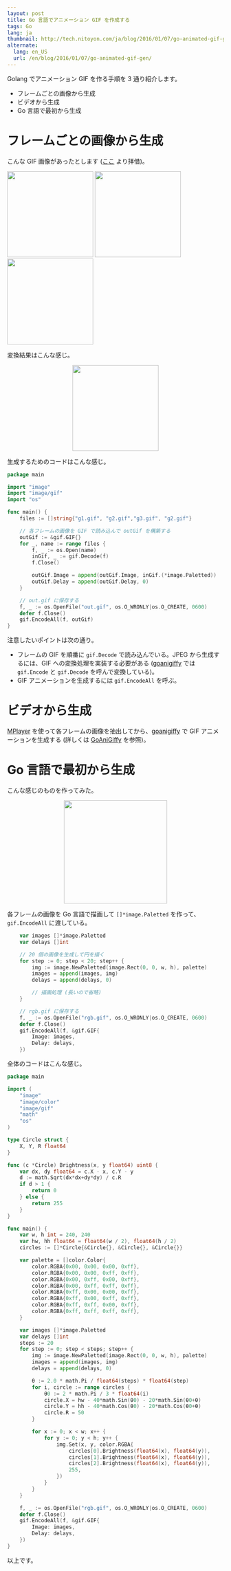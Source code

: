 ```yaml
---
layout: post
title: Go 言語でアニメーション GIF を作成する
tags: Go
lang: ja
thumbnail: http://tech.nitoyon.com/ja/blog/2016/01/07/go-animated-gif-gen/rgb.gif
alternate:
  lang: en_US
  url: /en/blog/2016/01/07/go-animated-gif-gen/
---
```

Golang でアニメーション GIF を作る手順を 3 通り紹介します。

* フレームごとの画像から生成
* ビデオから生成
* Go 言語で最初から生成


フレームごとの画像から生成
==========================

こんな GIF 画像があったとします ([ここ](http://qiita.com/mattn/items/b7889e3c036b408ae8bd) より拝借)。

<img src="/ja/blog/2016/01/07/go-animated-gif-gen/g1.gif" width="200" height="200">
<img src="/ja/blog/2016/01/07/go-animated-gif-gen/g2.gif" width="200" height="200">
<img src="/ja/blog/2016/01/07/go-animated-gif-gen/g3.gif" width="200" height="200">

変換結果はこんな感じ。

<center><img src="/ja/blog/2016/01/07/go-animated-gif-gen/gopher.gif" width="200" height="200"></center>

生成するためのコードはこんな感じ。

```go
package main

import "image"
import "image/gif"
import "os"

func main() {
    files := []string{"g1.gif", "g2.gif","g3.gif", "g2.gif"}

    // 各フレームの画像を GIF で読み込んで outGif を構築する
    outGif := &gif.GIF{}
    for _, name := range files {
        f, _ := os.Open(name)
        inGif, _ := gif.Decode(f)
        f.Close()

        outGif.Image = append(outGif.Image, inGif.(*image.Paletted))
        outGif.Delay = append(outGif.Delay, 0)
    }

    // out.gif に保存する
    f, _ := os.OpenFile("out.gif", os.O_WRONLY|os.O_CREATE, 0600)
    defer f.Close()
    gif.EncodeAll(f, outGif)
}
```

注意したいポイントは次の通り。

* フレームの GIF を順番に `gif.Decode` で読み込んでいる。JPEG から生成するには、GIF への変換処理を実装する必要がある ([goanigiffy](https://github.com/srinathh/goanigiffy) では `gif.Encode` と `gif.Decode` を呼んで変換している)。
* GIF アニメーションを生成するには `gif.EncodeAll` を呼ぶ。


ビデオから生成
==============

[MPlayer](http://www.mplayerhq.hu/) を使って各フレームの画像を抽出してから、[goanigiffy](https://github.com/srinathh/goanigiffy) で GIF アニメーションを生成する (詳しくは [GoAniGiffy](http://srinathh.github.io/opensource/goanigiffy/)  を参照)。


Go 言語で最初から生成
=====================

こんな感じのものを作ってみた。

<center><img src="/ja/blog/2016/01/07/go-animated-gif-gen/rgb.gif" width="240" height="240"></center>

各フレームの画像を Go 言語で描画して `[]*image.Paletted` を作って、`gif.EncodeAll` に渡している。

```go
    var images []*image.Paletted
    var delays []int

    // 20 個の画像を生成して円を描く
    for step := 0; step < 20; step++ {
        img := image.NewPaletted(image.Rect(0, 0, w, h), palette)
        images = append(images, img)
        delays = append(delays, 0)

        // 描画処理 (長いので省略)
    }

    // rgb.gif に保存する
    f, _ := os.OpenFile("rgb.gif", os.O_WRONLY|os.O_CREATE, 0600)
    defer f.Close()
    gif.EncodeAll(f, &gif.GIF{
        Image: images,
        Delay: delays,
    })

```

全体のコードはこんな感じ。

```go
package main

import (
    "image"
    "image/color"
    "image/gif"
    "math"
    "os"
)

type Circle struct {
    X, Y, R float64
}

func (c *Circle) Brightness(x, y float64) uint8 {
    var dx, dy float64 = c.X - x, c.Y - y
    d := math.Sqrt(dx*dx+dy*dy) / c.R
    if d > 1 {
        return 0
    } else {
        return 255
    }
}

func main() {
    var w, h int = 240, 240
    var hw, hh float64 = float64(w / 2), float64(h / 2)
    circles := []*Circle{&Circle{}, &Circle{}, &Circle{}}

    var palette = []color.Color{
        color.RGBA{0x00, 0x00, 0x00, 0xff},
        color.RGBA{0x00, 0x00, 0xff, 0xff},
        color.RGBA{0x00, 0xff, 0x00, 0xff},
        color.RGBA{0x00, 0xff, 0xff, 0xff},
        color.RGBA{0xff, 0x00, 0x00, 0xff},
        color.RGBA{0xff, 0x00, 0xff, 0xff},
        color.RGBA{0xff, 0xff, 0x00, 0xff},
        color.RGBA{0xff, 0xff, 0xff, 0xff},
    }

    var images []*image.Paletted
    var delays []int
    steps := 20
    for step := 0; step < steps; step++ {
        img := image.NewPaletted(image.Rect(0, 0, w, h), palette)
        images = append(images, img)
        delays = append(delays, 0)

        θ := 2.0 * math.Pi / float64(steps) * float64(step)
        for i, circle := range circles {
            θ0 := 2 * math.Pi / 3 * float64(i)
            circle.X = hw - 40*math.Sin(θ0) - 20*math.Sin(θ0+θ)
            circle.Y = hh - 40*math.Cos(θ0) - 20*math.Cos(θ0+θ)
            circle.R = 50
        }

        for x := 0; x < w; x++ {
            for y := 0; y < h; y++ {
                img.Set(x, y, color.RGBA{
                    circles[0].Brightness(float64(x), float64(y)),
                    circles[1].Brightness(float64(x), float64(y)),
                    circles[2].Brightness(float64(x), float64(y)),
                    255,
                })
            }
        }
    }

    f, _ := os.OpenFile("rgb.gif", os.O_WRONLY|os.O_CREATE, 0600)
    defer f.Close()
    gif.EncodeAll(f, &gif.GIF{
        Image: images,
        Delay: delays,
    })
}
```

以上です。
